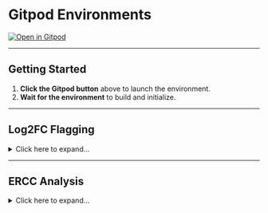 # Gitpod Environments

[![Open in Gitpod](https://gitpod.io/button/open-in-gitpod.svg)](https://gitpod.io/#https://github.com/torres-alexis/dp_envs)

---

## Getting Started

1. **Click the Gitpod button** above to launch the environment.
2. **Wait for the environment** to build and initialize.

---

## Log2FC Flagging


<details>
<summary>Click here to expand...</summary>

### Steps

1. **Launch** the Gitpod environment.
2. **Load the required data**:
   - `differential_expression_GLbulkRNAseq.csv` (rename as `GLDS-###_differential_expression_GLbulkRNAseq.csv`)
   - `VV_log_final_only_issues_GLbulkRNAseq.tsv` (or any log from `dp_tools` versions 1.1.8 - 1.3.4) (rename as `GLDS-###_VV_log_final_only_issues_GLbulkRNAseq.tsv`)
3. **Run the notebook execution** command:

    ```bash
    NUM=<YOUR_FILE_ACCESSION> # Usually formatted as GLDS-NNN. This ensures dataset name inclusion in final output.

    papermill notebooks/log2fc_flag_characterize.ipynb ${NUM}_log2fc_flag_characterize_GLbulkRNAseq.ipynb \
      -p DGE_TABLE_PATH ${NUM}_differential_expression_GLbulkRNAseq.csv \
      -p VV_LOG_PATH ${NUM}_VV_log_final_only_issues_GLbulkRNAseq.tsv \
      -p OUTPUT_PATH ${NUM}_log2fc_characterize_GLbulkRNAseq.csv

    jupyter nbconvert --to html ${NUM}_log2fc_flag_characterize_GLbulkRNAseq.ipynb
    # Generates HTML report: ${NUM}_log2fc_flag_characterize_GLbulkRNAseq.html
    ```

4. **Retrieve and inspect the HTML report**:
    - **'In [8]' cell**: Displays the printout with filtered out gene rows.
    - **'Out [9]' cell**: Examine dataframe rows for:
        - **Close to zero log2fc value**: May indicate that variation between direct and Deseq2 methods caused sign flip.
        - **High standard deviation to mean ratio (>1)**: Suggests higher variation between the methods.

</details>

---

## ERCC Analysis

<details>
<summary>Click here to expand...</summary>

### Steps

1. **Launch** the Gitpod environment.
2. **Load the required data**:
   - `ISA.zip` file for the dataset.
   - `RSEM_Unnormalized_Counts_GLbulkRNAseq.csv` file from the `/03-RSEM_Counts` output directory.
3. **Run the notebook execution** command:

    ```bash
    NUM=<YOUR_FILE_ACCESSION> # Usually formatted as GLDS-NNN. This ensures dataset name inclusion in final output.

    papermill notebooks/combined_ercc_analysis.ipynb ${NUM}_combined_ercc_analysis_GLbulkRNAseq.ipynb \
      -p ISA_PATH ${NUM}_ISA.zip \
      -p UNNORMALIZED_COUNTS_PATH ${NUM}_RSEM_Unnormalized_Counts_GLbulkRNAseq.csv

    jupyter nbconvert --to html ${NUM}_combined_ercc_analysis_GLbulkRNAseq.ipynb
    # Generates HTML report: ${NUM}_combined_ercc_analysis_GLbulkRNAseq.html
    ```

4. **Retrieve and inspect the HTML report**:
    - **'In [8]' cell**: Displays the printout with filtered out rows.
    - **'Out [9]' cell**: Examine the output for ERCC metrics and ratios.

</details>